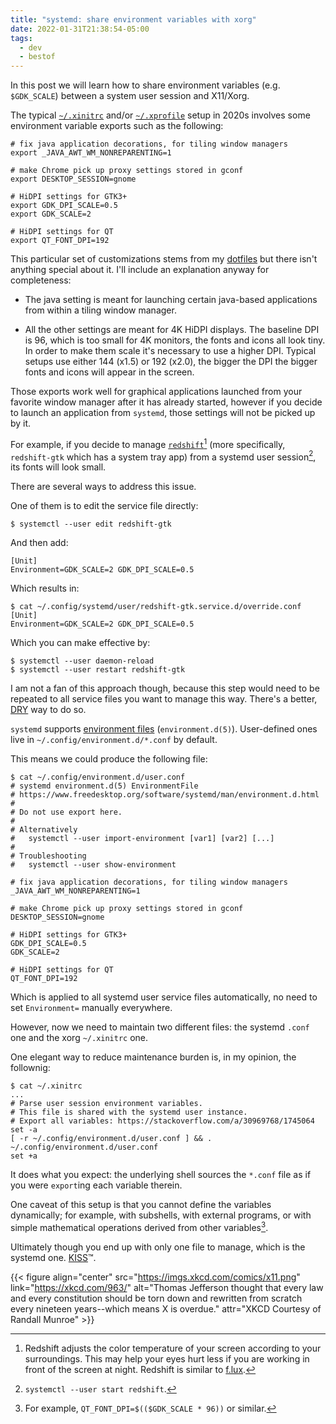 ```yaml
---
title: "systemd: share environment variables with xorg"
date: 2022-01-31T21:38:54-05:00
tags:
  - dev
  - bestof
---
```


In this post we will learn how to share environment variables (e.g.
`$GDK_SCALE`) between a system user session and X11/Xorg.

The typical [`~/.xinitrc`][xinitrc] and/or [`~/.xprofile`][xprofile] setup in
2020s involves some environment variable exports such as the following:

```shell
# fix java application decorations, for tiling window managers
export _JAVA_AWT_WM_NONREPARENTING=1

# make Chrome pick up proxy settings stored in gconf
export DESKTOP_SESSION=gnome

# HiDPI settings for GTK3+
export GDK_DPI_SCALE=0.5
export GDK_SCALE=2

# HiDPI settings for QT
export QT_FONT_DPI=192
```

This particular set of customizations stems from my [dotfiles][dotfiles] but
there isn't anything special about it. I'll include an explanation anyway for
completeness:

- The java setting is meant for launching certain java-based applications from
  within a tiling window manager.

- All the other settings are meant for 4K HiDPI displays. The baseline DPI is
  96, which is too small for 4K monitors, the fonts and icons all look tiny. In
  order to make them scale it's necessary to use a higher DPI. Typical setups
  use either 144 (x1.5) or 192 (x2.0), the bigger the DPI the bigger fonts and
  icons will appear in the screen.

Those exports work well for graphical applications launched from your favorite
window manager after it has already started, however if you decide to launch an
application from `systemd`, those settings will not be picked up by it.

For example, if you decide to manage [`redshift`][redshift][^1] (more
specifically, `redshift-gtk` which has a system tray app) from a systemd user
session[^2], its fonts will look small.

There are several ways to address this issue.

One of them is to edit the service file directly:

```shell
$ systemctl --user edit redshift-gtk
```

And then add:

```
[Unit]
Environment=GDK_SCALE=2 GDK_DPI_SCALE=0.5
```

Which results in:

```shell
$ cat ~/.config/systemd/user/redshift-gtk.service.d/override.conf
[Unit]
Environment=GDK_SCALE=2 GDK_DPI_SCALE=0.5
```

Which you can make effective by:

```shell
$ systemctl --user daemon-reload
$ systemctl --user restart redshift-gtk
```

I am not a fan of this approach though, because this step would need to be repeated
to all service files you want to manage this way. There's a better, [DRY][dry] way to
do so.

`systemd` supports [environment
files](https://www.freedesktop.org/software/systemd/man/environment.d.html)
(`environment.d(5)`). User-defined ones live in
`~/.config/environment.d/*.conf` by default.

This means we could produce the following file:

```shell
$ cat ~/.config/environment.d/user.conf
# systemd environment.d(5) EnvironmentFile
# https://www.freedesktop.org/software/systemd/man/environment.d.html
#
# Do not use export here.
#
# Alternatively
#   systemctl --user import-environment [var1] [var2] [...]
#
# Troubleshooting
#   systemctl --user show-environment

# fix java application decorations, for tiling window managers
_JAVA_AWT_WM_NONREPARENTING=1

# make Chrome pick up proxy settings stored in gconf
DESKTOP_SESSION=gnome

# HiDPI settings for GTK3+
GDK_DPI_SCALE=0.5
GDK_SCALE=2

# HiDPI settings for QT
QT_FONT_DPI=192
```

Which is applied to all systemd user service files automatically, no need to
set `Environment=` manually everywhere.

However, now we need to maintain two different files: the systemd `.conf` one
and the xorg `~/.xinitrc` one.

One elegant way to reduce maintenance burden is, in my opinion, the follownig:

```shell
$ cat ~/.xinitrc
...
# Parse user session environment variables.
# This file is shared with the systemd user instance.
# Export all variables: https://stackoverflow.com/a/30969768/1745064
set -a
[ -r ~/.config/environment.d/user.conf ] && . ~/.config/environment.d/user.conf
set +a
```

It does what you expect: the underlying shell sources the `*.conf` file as if
you were `export`ing each variable therein.

One caveat of this setup is that you cannot define the variables
dynamically; for example, with subshells, with external programs, or with
simple mathematical operations derived from other variables[^3].

Ultimately though you end up with only one file to manage, which is the systemd one.
[KISS][kiss]™.

{{< figure align="center" src="https://imgs.xkcd.com/comics/x11.png" link="https://xkcd.com/963/" alt="Thomas Jefferson thought that every law and every constitution should be torn down and rewritten from scratch every nineteen years--which means X is overdue." attr="XKCD Courtesy of Randall Munroe" >}}

[dotfiles]: https://github.com/thiagowfx/.dotfiles
[dry]: https://en.wikipedia.org/wiki/Don%27t_repeat_yourself
[kiss]: https://en.wikipedia.org/wiki/KISS_principle
[redshift]: http://jonls.dk/redshift/
[xinitrc]: https://wiki.archlinux.org/title/Xinit
[xprofile]: https://wiki.archlinux.org/title/Xprofile

[^1]: Redshift adjusts the color temperature of your screen according to your
  surroundings. This may help your eyes hurt less if you are working in front
  of the screen at night. Redshift is similar to [f.lux](https://justgetflux.com/).
[^2]: `systemctl --user start redshift`.
[^3]: For example, `QT_FONT_DPI=$(($GDK_SCALE * 96))` or similar.

